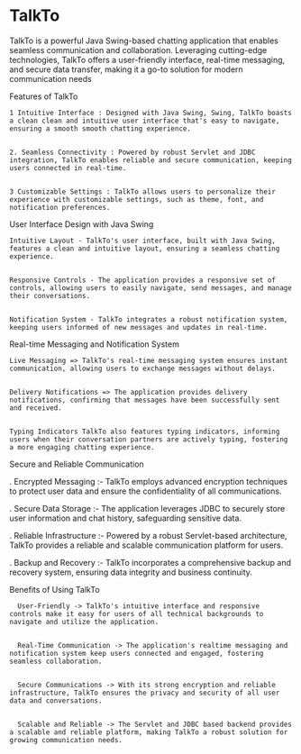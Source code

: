 # TalkTo
 TalkTo is a powerful Java Swing-based chatting application that enables seamless  communication and collaboration. Leveraging cutting-edge technologies, TalkTo  offers a user-friendly interface, real-time messaging, and secure data transfer,  making it a go-to solution for modern communication needs




Features of TalkTo


    1 Intuitive Interface : Designed with Java Swing, Swing, TalkTo boasts a clean clean and intuitive user interface that's easy to navigate, ensuring a smooth smooth chatting experience.
  
  
    2. Seamless Connectivity : Powered by robust Servlet and JDBC integration, TalkTo enables reliable and secure communication, keeping users connected in real-time.

  
    3 Customizable Settings : TalkTo allows users to personalize their experience with customizable settings, such as theme, font, and notification preferences.




User Interface Design with Java Swing


    Intuitive Layout - TalkTo's user interface, built with Java Swing, features a clean and intuitive layout, ensuring a seamless chatting experience.
  
  
    Responsive Controls - The application provides a responsive set of controls, allowing users to easily navigate, send messages, and manage their conversations.
  
  
    Notification System - TalkTo integrates a robust notification system, keeping users informed of new messages and updates in real-time.




Real-time Messaging and Notification System


    Live Messaging => TalkTo's real-time messaging system ensures instant communication, allowing users to exchange messages without delays.
  
  
    Delivery Notifications => The application provides delivery notifications, confirming that messages have been successfully sent and received.
  
  
    Typing Indicators TalkTo also features typing indicators, informing users when their conversation partners are actively typing, fostering a more engaging chatting experience.




Secure and Reliable Communication


   . Encrypted Messaging :-
          TalkTo employs advanced encryption techniques to protect user data and ensure the confidentiality of all communications.
        

   . Secure Data Storage :-
           The application leverages JDBC to securely store user information and chat history, safeguarding sensitive data.


   . Reliable Infrastructure :-
           Powered by a robust Servlet-based architecture, TalkTo provides a reliable and scalable communication platform for users.
         

   . Backup and Recovery :-
           TalkTo incorporates a comprehensive backup and recovery system, ensuring data integrity and business continuity.



     
Benefits of Using TalkTo


      User-Friendly -> TalkTo's intuitive interface and responsive controls make it easy for users of all technical backgrounds to navigate and utilize the application.


      Real-Time Communication -> The application's realtime messaging and notification system keep users connected and engaged, fostering seamless collaboration.


      Secure Communications -> With its strong encryption and reliable infrastructure, TalkTo ensures the privacy and security of all user data and conversations.


      Scalable and Reliable -> The Servlet and JDBC based backend provides a scalable and reliable platform, making TalkTo a robust solution for growing communication needs.
